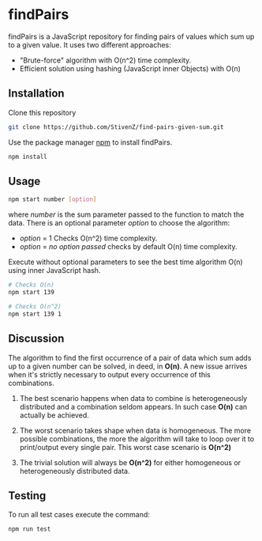 # findPairs

findPairs is a JavaScript repository for finding pairs of values which sum up to a given value. It uses two different approaches:

- "Brute-force" algorithm with O(n^2) time complexity.
- Efficient solution using hashing (JavaScript inner Objects) with O(n)

## Installation

Clone this repository

```bash
git clone https://github.com/StivenZ/find-pairs-given-sum.git
```

Use the package manager [npm](https://docs.npmjs.com/cli/v7/commands/npm-install) to install findPairs.

```bash
npm install
```

## Usage

```bash
npm start number [option]
```

where _number_ is the sum parameter passed to the function to match the data. There is an optional parameter _option_ to choose the algorithm:

- _option_ = 1
  Checks O(n^2) time complexity.
- _option_ = _no option passed_
  checks by default O(n) time complexity.

Execute without optional parameters to see the best time algorithm O(n) using inner JavaScript hash.

```bash
# Checks O(n)
npm start 139

# Checks O(n^2)
npm start 139 1
```

## Discussion

The algorithm to find the first occurrence of a pair of data which sum adds up to a given number can be solved, in deed, in **O(n)**.
A new issue arrives when it's strictly necessary to output every occurrence of this combinations.

1. The best scenario happens when data to combine is heterogeneously distributed and a combination seldom appears. In such case **O(n)** can actually be achieved.

2. The worst scenario takes shape when data is homogeneous. The more possible combinations, the more the algorithm will take to loop over it to print/output every single pair. This worst case scenario is **O(n^2)**

3. The trivial solution will always be **O(n^2)** for either homogeneous or heterogeneously distributed data.

## Testing

To run all test cases execute the command:

```bash
npm run test
```
